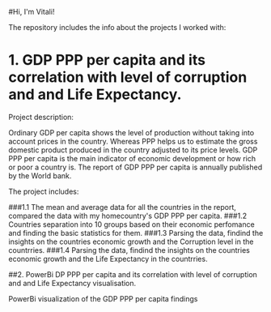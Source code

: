 #Hi, I'm Vitali!

The repository includes the info about the projects I worked with:



<H1>1. GDP PPP per capita and its correlation with level of corruption and and Life Expectancy.</H1>

Project description:

Ordinary GDP per capita shows the level of production without taking into account prices in the country. 
Whereas PPP helps us to estimate the gross domestic product produced in the country adjusted to its price levels. 
GDP PPP per capita  is the main indicator of economic development or how rich or poor a country is. 
The report of GDP PPP per capita is annually published by the World bank.

The project includes:

###1.1 The mean and average data for all the countries in the report, compared the data with my homecountry's GDP PPP per capita. 
###1.2 Countries separation into 10 groups based on their economic perfomance and finding the basic statistics for them. 
###1.3 Parsing the data, findind the insights on the countries economic growth and the Corruption level in the countrries.
###1.4 Parsing the data, findind the insights on the countries economic growth and the Life Expectancy in the countrries.



##2. PowerBi DP PPP per capita and its correlation with level of corruption and and Life Expectancy visualisation. 

   PowerBi visualization of the GDP PPP per capita findings

